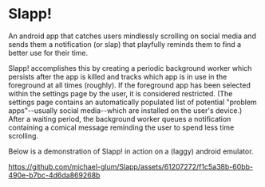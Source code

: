 # Slapp!
An android app that catches users mindlessly scrolling on social media and sends them a notification (or slap) that playfully reminds them to find a better use for their time.

Slapp! accomplishes this by creating a periodic background worker which persists after the app is killed and tracks which app is in use in the foreground at all times (roughly). If the foreground app has been selected within the settings page by the user, it is considered restricted. (The settings page contains an automatically populated list of potential "problem apps"--usually social media--which are installed on the user's device.) After a waiting period, the background worker queues a notification containing a comical message reminding the user to spend less time scrolling.

Below is a demonstration of Slapp! in action on a (laggy) android emulator.

https://github.com/michael-glum/Slapp/assets/61207272/f1c5a38b-60bb-490e-b7bc-4d6da869268b

